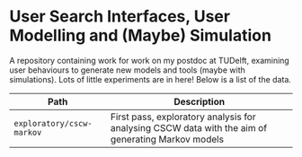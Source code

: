 # User Search Interfaces, User Modelling and (Maybe) Simulation
A repository containing work for work on my postdoc at TUDelft, examining user behaviours to generate new models and tools (maybe with simulations). Lots of little experiments are in here! Below is a list of the data.

| **Path**                  | **Description** |
| ------------------------- | --------------- |
| `exploratory/cscw-markov` | First pass, exploratory analysis for analysing CSCW data with the aim of generating Markov models |